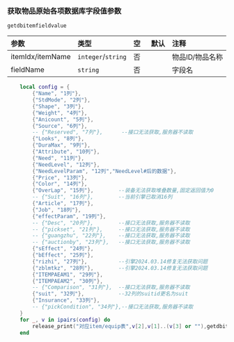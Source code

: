 ### 获取物品原始各项数据库字段值参数

`getdbitemfieldvalue`

| 参数             | 类型               | 空   | 默认 | 注释            |
| :--------------- | :----------------- | :--- | :--- | :-------------- |
| itemIdx/itemName | `integer`/`string` | 否   |      | 物品ID/物品名称 |
| fieldName        | `string`           | 否   |      | 字段名          |

```lua
    local config = {
        {"Name", "1列"},
        {"StdMode", "2列"},
        {"Shape", "3列"},
        {"Weight", "4列"},
        {"Anicount", "5列"},
        {"Source", "6列"},
        -- {"Reserved", "7列"},      --接口无法获取,服务器不读取
        {"Looks", "8列"},
        {"DuraMax", "9列"},
        {"Attribute", "10列"},
        {"Need", "11列"},
        {"NeedLevel", "12列"},
        {"NeedLevelParam", "12列","NeedLevel#后的数据"},
        {"Price", "13列"},
        {"Color", "14列"},
        {"OverLap", "15列"},        --装备无法获取堆叠数量,固定返回值为0
        -- {"Suit", "16列"},        --当前引擎已取消16列
        {"Article", "17列"},
        {"Job", "18列"},
        {"effectParam", "19列"},
        -- {"Desc", "20列"},        --接口无法获取,服务器不读取
        -- {"pickset", "21列"},     --接口无法获取,服务器不读取
        -- {"guangzhu", "22列"},    --接口无法获取,服务器不读取
        -- {"auctionby", "23列"},   --接口无法获取,服务器不读取
        {"sEffect", "24列"},
        {"bEffect", "25列"},
        {"rizhi", "27列"},          --引擎2024.03.14修复无法获取问题
        {"zblmtkz", "28列"},        --引擎2024.03.14修复无法获取问题
        {"ITEMPAEAM1", "29列"},
        {"ITEMPAEAM2", "30列"},
        -- {"Comparison", "31列"},  --接口无法获取,服务器不读取
        {"suit", "32列"},           --32列的suitid更名为suit
        {"Insurance", "33列"},
        -- {"pickCondition", "34列"},--接口无法获取,服务器不读取
    }
    for _, v in ipairs(config) do
        release_print("对应item/equip表",v[2],v[1]..(v[3] or ""),getdbitemfieldvalue("20000元宝", v[1]))
    end
```

